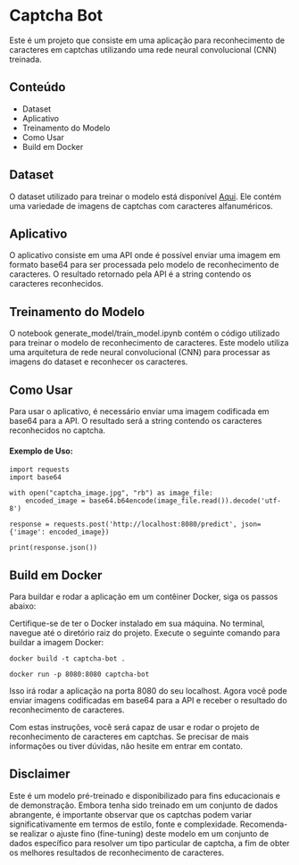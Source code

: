 # Captcha Bot

Este é um projeto que consiste em uma aplicação para reconhecimento de caracteres em captchas utilizando uma rede neural convolucional (CNN) treinada.

## Conteúdo
+ Dataset
+ Aplicativo
+ Treinamento do Modelo
+ Como Usar
+ Build em Docker

## Dataset

O dataset utilizado para treinar o modelo está disponível [Aqui](https://www.kaggle.com/datasets/parsasam/captcha-dataset). Ele contém uma variedade de imagens de captchas com caracteres alfanuméricos.

## Aplicativo
O aplicativo consiste em uma API onde é possível enviar uma imagem em formato base64 para ser processada pelo modelo de reconhecimento de caracteres. O resultado retornado pela API é a string contendo os caracteres reconhecidos.

## Treinamento do Modelo
O notebook generate_model/train_model.ipynb contém o código utilizado para treinar o modelo de reconhecimento de caracteres. Este modelo utiliza uma arquitetura de rede neural convolucional (CNN) para processar as imagens do dataset e reconhecer os caracteres.

## Como Usar
Para usar o aplicativo, é necessário enviar uma imagem codificada em base64 para a API. O resultado será a string contendo os caracteres reconhecidos no captcha.

#### Exemplo de Uso:
```
import requests
import base64

with open("captcha_image.jpg", "rb") as image_file:
    encoded_image = base64.b64encode(image_file.read()).decode('utf-8')

response = requests.post('http://localhost:8080/predict', json={'image': encoded_image})

print(response.json())
```

## Build em Docker
Para buildar e rodar a aplicação em um contêiner Docker, siga os passos abaixo:

Certifique-se de ter o Docker instalado em sua máquina.
No terminal, navegue até o diretório raiz do projeto.
Execute o seguinte comando para buildar a imagem Docker:

```
docker build -t captcha-bot .

docker run -p 8080:8080 captcha-bot
```

Isso irá rodar a aplicação na porta 8080 do seu localhost. Agora você pode enviar imagens codificadas em base64 para a API e receber o resultado do reconhecimento de caracteres.

Com estas instruções, você será capaz de usar e rodar o projeto de reconhecimento de caracteres em captchas. Se precisar de mais informações ou tiver dúvidas, não hesite em entrar em contato.

## Disclaimer

Este é um modelo pré-treinado e disponibilizado para fins educacionais e de demonstração. Embora tenha sido treinado em um conjunto de dados abrangente, é importante observar que os captchas podem variar significativamente em termos de estilo, fonte e complexidade. Recomenda-se realizar o ajuste fino (fine-tuning) deste modelo em um conjunto de dados específico para resolver um tipo particular de captcha, a fim de obter os melhores resultados de reconhecimento de caracteres.

